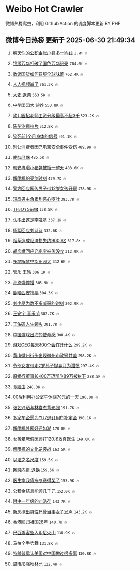 # Weibo Hot Crawler 



微博热榜爬虫，利用 Github Action 的调度脚本更新 BY PHP 


## 微博今日热榜 更新于 2025-06-30 21:49:34 
1. [明天你的公积金账户将多一笔钱](https://s.weibo.com/weibo?q=%23%E6%98%8E%E5%A4%A9%E4%BD%A0%E7%9A%84%E5%85%AC%E7%A7%AF%E9%87%91%E8%B4%A6%E6%88%B7%E5%B0%86%E5%A4%9A%E4%B8%80%E7%AC%94%E9%92%B1%23&t=31&band_rank=1&Refer=top) `1.7M 🔥` 

1. [锦绣芳华打破了国色芳华纪录](https://s.weibo.com/weibo?q=%23%E9%94%A6%E7%BB%A3%E8%8A%B3%E5%8D%8E%E6%89%93%E7%A0%B4%E4%BA%86%E5%9B%BD%E8%89%B2%E8%8A%B3%E5%8D%8E%E7%BA%AA%E5%BD%95%23&t=31&band_rank=2&Refer=top) `784.6K 🔥` 

1. [数读国货如何征服全球味蕾](https://s.weibo.com/weibo?q=%23%E6%95%B0%E8%AF%BB%E5%9B%BD%E8%B4%A7%E5%A6%82%E4%BD%95%E5%BE%81%E6%9C%8D%E5%85%A8%E7%90%83%E5%91%B3%E8%95%BE%23&t=31&band_rank=3&Refer=top) `762.4K 🔥` 

1. [人人视频崩了](https://s.weibo.com/weibo?q=%E4%BA%BA%E4%BA%BA%E8%A7%86%E9%A2%91%E5%B4%A9%E4%BA%86&t=31&band_rank=4&Refer=top) `761.3K 🔥` 

1. [大麦 退票](https://s.weibo.com/weibo?q=%E5%A4%A7%E9%BA%A6%20%E9%80%80%E7%A5%A8&t=31&band_rank=5&Refer=top) `553.5K 🔥` 

1. [中华田园犬 禁养](https://s.weibo.com/weibo?q=%E4%B8%AD%E5%8D%8E%E7%94%B0%E5%9B%AD%E7%8A%AC%20%E7%A6%81%E5%85%BB&t=31&band_rank=6&Refer=top) `550.8K 🔥` 

1. [幼儿园招老师工资分级最高不超3千](https://s.weibo.com/weibo?q=%23%E5%B9%BC%E5%84%BF%E5%9B%AD%E6%8B%9B%E8%80%81%E5%B8%88%E5%B7%A5%E8%B5%84%E5%88%86%E7%BA%A7%E6%9C%80%E9%AB%98%E4%B8%8D%E8%B6%853%E5%8D%83%23&t=31&band_rank=7&Refer=top) `523.2K 🔥` 

1. [陈芋汐撕拉片](https://s.weibo.com/weibo?q=%23%E9%99%88%E8%8A%8B%E6%B1%90%E6%92%95%E6%8B%89%E7%89%87%23&t=31&band_rank=8&Refer=top) `512.8K 🔥` 

1. [猝死前1个月身体的信号](https://s.weibo.com/weibo?q=%E7%8C%9D%E6%AD%BB%E5%89%8D1%E4%B8%AA%E6%9C%88%E8%BA%AB%E4%BD%93%E7%9A%84%E4%BF%A1%E5%8F%B7&t=31&band_rank=9&Refer=top) `491.1K 🔥` 

1. [别让消费者因充电宝安全事件受伤](https://s.weibo.com/weibo?q=%23%E5%88%AB%E8%AE%A9%E6%B6%88%E8%B4%B9%E8%80%85%E5%9B%A0%E5%85%85%E7%94%B5%E5%AE%9D%E5%AE%89%E5%85%A8%E4%BA%8B%E4%BB%B6%E5%8F%97%E4%BC%A4%23&t=31&band_rank=10&Refer=top) `489.9K 🔥` 

1. [鹿晗屏保](https://s.weibo.com/weibo?q=%E9%B9%BF%E6%99%97%E5%B1%8F%E4%BF%9D&t=31&band_rank=11&Refer=top) `485.5K 🔥` 

1. [韩安冉曝小猪妹被饿一整天](https://s.weibo.com/weibo?q=%23%E9%9F%A9%E5%AE%89%E5%86%89%E6%9B%9D%E5%B0%8F%E7%8C%AA%E5%A6%B9%E8%A2%AB%E9%A5%BF%E4%B8%80%E6%95%B4%E5%A4%A9%23&t=31&band_rank=12&Refer=top) `483.6K 🔥` 

1. [解限机的亮剑时刻](https://s.weibo.com/weibo?q=%23%E8%A7%A3%E9%99%90%E6%9C%BA%E7%9A%84%E4%BA%AE%E5%89%91%E6%97%B6%E5%88%BB%23&t=31&band_rank=13&Refer=top) `479.7K 🔥` 

1. [警方回应网传男子带12岁女孩开房](https://s.weibo.com/weibo?q=%23%E8%AD%A6%E6%96%B9%E5%9B%9E%E5%BA%94%E7%BD%91%E4%BC%A0%E7%94%B7%E5%AD%90%E5%B8%A612%E5%B2%81%E5%A5%B3%E5%AD%A9%E5%BC%80%E6%88%BF%23&t=31&band_rank=14&Refer=top) `478.9K 🔥` 

1. [短剧男主角累到恶心呕吐](https://s.weibo.com/weibo?q=%E7%9F%AD%E5%89%A7%E7%94%B7%E4%B8%BB%E8%A7%92%E7%B4%AF%E5%88%B0%E6%81%B6%E5%BF%83%E5%91%95%E5%90%90&t=31&band_rank=15&Refer=top) `393.7K 🔥` 

1. [TFBOYS前缀](https://s.weibo.com/weibo?q=TFBOYS%E5%89%8D%E7%BC%80&t=31&band_rank=16&Refer=top) `338.5K 🔥` 

1. [认不出这是李准基](https://s.weibo.com/weibo?q=%23%E8%AE%A4%E4%B8%8D%E5%87%BA%E8%BF%99%E6%98%AF%E6%9D%8E%E5%87%86%E5%9F%BA%23&t=31&band_rank=17&Refer=top) `337.1K 🔥` 

1. [杨紫回应刘诗诗](https://s.weibo.com/weibo?q=%23%E6%9D%A8%E7%B4%AB%E5%9B%9E%E5%BA%94%E5%88%98%E8%AF%97%E8%AF%97%23&t=31&band_rank=18&Refer=top) `332.6K 🔥` 

1. [烟草造成经济损失约9000亿](https://s.weibo.com/weibo?q=%E7%83%9F%E8%8D%89%E9%80%A0%E6%88%90%E7%BB%8F%E6%B5%8E%E6%8D%9F%E5%A4%B1%E7%BA%A69000%E4%BA%BF&t=31&band_rank=19&Refer=top) `317.8K 🔥` 

1. [胡彦斌回应充电宝被传没收](https://s.weibo.com/weibo?q=%23%E8%83%A1%E5%BD%A6%E6%96%8C%E5%9B%9E%E5%BA%94%E5%85%85%E7%94%B5%E5%AE%9D%E8%A2%AB%E4%BC%A0%E6%B2%A1%E6%94%B6%23&t=31&band_rank=20&Refer=top) `312.9K 🔥` 

1. [多地解禁中华田园犬](https://s.weibo.com/weibo?q=%23%E5%A4%9A%E5%9C%B0%E8%A7%A3%E7%A6%81%E4%B8%AD%E5%8D%8E%E7%94%B0%E5%9B%AD%E7%8A%AC%23&t=31&band_rank=21&Refer=top) `312.6K 🔥` 

1. [管乐 王皓](https://s.weibo.com/weibo?q=%E7%AE%A1%E4%B9%90%20%E7%8E%8B%E7%9A%93&t=31&band_rank=22&Refer=top) `306.1K 🔥` 

1. [孙恩盛停播](https://s.weibo.com/weibo?q=%23%E5%AD%99%E6%81%A9%E7%9B%9B%E5%81%9C%E6%92%AD%23&t=31&band_rank=23&Refer=top) `305.9K 🔥` 

1. [鹿晗西安抢票](https://s.weibo.com/weibo?q=%23%E9%B9%BF%E6%99%97%E8%A5%BF%E5%AE%89%E6%8A%A2%E7%A5%A8%23&t=31&band_rank=24&Refer=top) `304.3K 🔥` 

1. [刘少昂为数不多喊哥的时刻](https://s.weibo.com/weibo?q=%E5%88%98%E5%B0%91%E6%98%82%E4%B8%BA%E6%95%B0%E4%B8%8D%E5%A4%9A%E5%96%8A%E5%93%A5%E7%9A%84%E6%97%B6%E5%88%BB&t=31&band_rank=25&Refer=top) `302.9K 🔥` 

1. [王安宇 音乐节](https://s.weibo.com/weibo?q=%E7%8E%8B%E5%AE%89%E5%AE%87%20%E9%9F%B3%E4%B9%90%E8%8A%82&t=31&band_rank=26&Refer=top) `302.7K 🔥` 

1. [王佑硕人生镜头](https://s.weibo.com/weibo?q=%E7%8E%8B%E4%BD%91%E7%A1%95%E4%BA%BA%E7%94%9F%E9%95%9C%E5%A4%B4&t=31&band_rank=27&Refer=top) `301.7K 🔥` 

1. [中国游戏出海的使命感](https://s.weibo.com/weibo?q=%23%E4%B8%AD%E5%9B%BD%E6%B8%B8%E6%88%8F%E5%87%BA%E6%B5%B7%E7%9A%84%E4%BD%BF%E5%91%BD%E6%84%9F%23&t=31&band_rank=28&Refer=top) `300.4K 🔥` 

1. [游戏CEO每天800个会在开什么](https://s.weibo.com/weibo?q=%23%E6%B8%B8%E6%88%8FCEO%E6%AF%8F%E5%A4%A9800%E4%B8%AA%E4%BC%9A%E5%9C%A8%E5%BC%80%E4%BB%80%E4%B9%88%23&t=31&band_rank=29&Refer=top) `299.2K 🔥` 

1. [黄山徽州街头出现微州市政窨井盖](https://s.weibo.com/weibo?q=%23%E9%BB%84%E5%B1%B1%E5%BE%BD%E5%B7%9E%E8%A1%97%E5%A4%B4%E5%87%BA%E7%8E%B0%E5%BE%AE%E5%B7%9E%E5%B8%82%E6%94%BF%E7%AA%A8%E4%BA%95%E7%9B%96%23&t=31&band_rank=30&Refer=top) `298.2K 🔥` 

1. [爷爷女友带走2岁孙子抛弃只为泄愤](https://s.weibo.com/weibo?q=%23%E7%88%B7%E7%88%B7%E5%A5%B3%E5%8F%8B%E5%B8%A6%E8%B5%B02%E5%B2%81%E5%AD%99%E5%AD%90%E6%8A%9B%E5%BC%83%E5%8F%AA%E4%B8%BA%E6%B3%84%E6%84%A4%23&t=31&band_rank=31&Refer=top) `297.4K 🔥` 

1. [原银行董事长400万迈凯伦89万被拍下](https://s.weibo.com/weibo?q=%23%E5%8E%9F%E9%93%B6%E8%A1%8C%E8%91%A3%E4%BA%8B%E9%95%BF400%E4%B8%87%E8%BF%88%E5%87%AF%E4%BC%A689%E4%B8%87%E8%A2%AB%E6%8B%8D%E4%B8%8B%23&t=31&band_rank=32&Refer=top) `288.5K 🔥` 

1. [食脑虫](https://s.weibo.com/weibo?q=%E9%A3%9F%E8%84%91%E8%99%AB&t=31&band_rank=33&Refer=top) `248.3K 🔥` 

1. [00后利用办公室午休赚70元的一天](https://s.weibo.com/weibo?q=00%E5%90%8E%E5%88%A9%E7%94%A8%E5%8A%9E%E5%85%AC%E5%AE%A4%E5%8D%88%E4%BC%91%E8%B5%9A70%E5%85%83%E7%9A%84%E4%B8%80%E5%A4%A9&t=31&band_rank=34&Refer=top) `196.0K 🔥` 

1. [张艺兴晒与林俊杰背影照](https://s.weibo.com/weibo?q=%23%E5%BC%A0%E8%89%BA%E5%85%B4%E6%99%92%E4%B8%8E%E6%9E%97%E4%BF%8A%E6%9D%B0%E8%83%8C%E5%BD%B1%E7%85%A7%23&t=31&band_rank=35&Refer=top) `191.7K 🔥` 

1. [多家车企愿为YU7退订用户补定金](https://s.weibo.com/weibo?q=%23%E5%A4%9A%E5%AE%B6%E8%BD%A6%E4%BC%81%E6%84%BF%E4%B8%BAYU7%E9%80%80%E8%AE%A2%E7%94%A8%E6%88%B7%E8%A1%A5%E5%AE%9A%E9%87%91%23&t=31&band_rank=36&Refer=top) `190.1K 🔥` 

1. [解限机外网好评如潮](https://s.weibo.com/weibo?q=%23%E8%A7%A3%E9%99%90%E6%9C%BA%E5%A4%96%E7%BD%91%E5%A5%BD%E8%AF%84%E5%A6%82%E6%BD%AE%23&t=31&band_rank=37&Refer=top) `170.8K 🔥` 

1. [女孩晕厥假医师打120求救真医生](https://s.weibo.com/weibo?q=%23%E5%A5%B3%E5%AD%A9%E6%99%95%E5%8E%A5%E5%81%87%E5%8C%BB%E5%B8%88%E6%89%93120%E6%B1%82%E6%95%91%E7%9C%9F%E5%8C%BB%E7%94%9F%23&t=31&band_rank=38&Refer=top) `169.0K 🔥` 

1. [解限机的文化逆袭战](https://s.weibo.com/weibo?q=%23%E8%A7%A3%E9%99%90%E6%9C%BA%E7%9A%84%E6%96%87%E5%8C%96%E9%80%86%E8%A2%AD%E6%88%98%23&t=31&band_rank=39&Refer=top) `163.5K 🔥` 

1. [以法之名尺度](https://s.weibo.com/weibo?q=%E4%BB%A5%E6%B3%95%E4%B9%8B%E5%90%8D%E5%B0%BA%E5%BA%A6&t=31&band_rank=40&Refer=top) `159.5K 🔥` 

1. [网购内裤 退换](https://s.weibo.com/weibo?q=%E7%BD%91%E8%B4%AD%E5%86%85%E8%A3%A4%20%E9%80%80%E6%8D%A2&t=31&band_rank=41&Refer=top) `159.5K 🔥` 

1. [医生拿我痔疮参赛得奖了](https://s.weibo.com/weibo?q=%E5%8C%BB%E7%94%9F%E6%8B%BF%E6%88%91%E7%97%94%E7%96%AE%E5%8F%82%E8%B5%9B%E5%BE%97%E5%A5%96%E4%BA%86&t=31&band_rank=42&Refer=top) `153.9K 🔥` 

1. [公积金结息能领几千元](https://s.weibo.com/weibo?q=%23%E5%85%AC%E7%A7%AF%E9%87%91%E7%BB%93%E6%81%AF%E8%83%BD%E9%A2%86%E5%87%A0%E5%8D%83%E5%85%83%23&t=31&band_rank=43&Refer=top) `152.0K 🔥` 

1. [附中一年级的刘浩存](https://s.weibo.com/weibo?q=%E9%99%84%E4%B8%AD%E4%B8%80%E5%B9%B4%E7%BA%A7%E7%9A%84%E5%88%98%E6%B5%A9%E5%AD%98&t=31&band_rank=44&Refer=top) `143.7K 🔥` 

1. [新房挖出男性尸骨当事女子发声](https://s.weibo.com/weibo?q=%23%E6%96%B0%E6%88%BF%E6%8C%96%E5%87%BA%E7%94%B7%E6%80%A7%E5%B0%B8%E9%AA%A8%E5%BD%93%E4%BA%8B%E5%A5%B3%E5%AD%90%E5%8F%91%E5%A3%B0%23&t=31&band_rank=45&Refer=top) `143.2K 🔥` 

1. [香港回归祖国28年](https://s.weibo.com/weibo?q=%23%E9%A6%99%E6%B8%AF%E5%9B%9E%E5%BD%92%E7%A5%96%E5%9B%BD28%E5%B9%B4%23&t=31&band_rank=46&Refer=top) `140.7K 🔥` 

1. [巴西游客坠入印尼火山](https://s.weibo.com/weibo?q=%E5%B7%B4%E8%A5%BF%E6%B8%B8%E5%AE%A2%E5%9D%A0%E5%85%A5%E5%8D%B0%E5%B0%BC%E7%81%AB%E5%B1%B1&t=31&band_rank=47&Refer=top) `138.9K 🔥` 

1. [马柏全手势舞](https://s.weibo.com/weibo?q=%E9%A9%AC%E6%9F%8F%E5%85%A8%E6%89%8B%E5%8A%BF%E8%88%9E&t=31&band_rank=48&Refer=top) `131.8K 🔥` 

1. [特朗普承认美国对中国做过很多事](https://s.weibo.com/weibo?q=%23%E7%89%B9%E6%9C%97%E6%99%AE%E6%89%BF%E8%AE%A4%E7%BE%8E%E5%9B%BD%E5%AF%B9%E4%B8%AD%E5%9B%BD%E5%81%9A%E8%BF%87%E5%BE%88%E5%A4%9A%E4%BA%8B%23&t=31&band_rank=49&Refer=top) `130.8K 🔥` 

1. [周雨彤强吻林允](https://s.weibo.com/weibo?q=%23%E5%91%A8%E9%9B%A8%E5%BD%A4%E5%BC%BA%E5%90%BB%E6%9E%97%E5%85%81%23&t=31&band_rank=50&Refer=top) `122.4K 🔥` 

